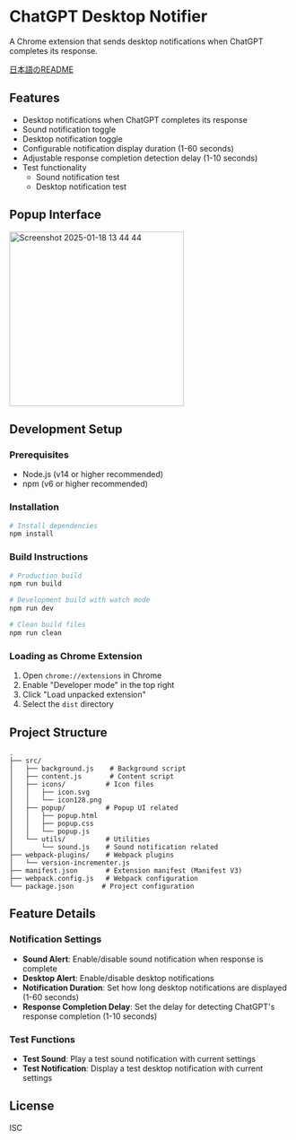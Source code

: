# ChatGPT Desktop Notifier

A Chrome extension that sends desktop notifications when ChatGPT completes its response.

[日本語のREADME](./README.ja.md)

## Features

- Desktop notifications when ChatGPT completes its response
- Sound notification toggle
- Desktop notification toggle
- Configurable notification display duration (1-60 seconds)
- Adjustable response completion detection delay (1-10 seconds)
- Test functionality
  - Sound notification test
  - Desktop notification test

## Popup Interface

<img width="311" alt="Screenshot 2025-01-18 13 44 44" src="https://github.com/user-attachments/assets/ac4dcc2e-6b14-4264-92bf-c8dd7b09e4c8" />

## Development Setup

### Prerequisites

- Node.js (v14 or higher recommended)
- npm (v6 or higher recommended)

### Installation

```bash
# Install dependencies
npm install
```

### Build Instructions

```bash
# Production build
npm run build

# Development build with watch mode
npm run dev

# Clean build files
npm run clean
```

### Loading as Chrome Extension

1. Open `chrome://extensions` in Chrome
2. Enable "Developer mode" in the top right
3. Click "Load unpacked extension"
4. Select the `dist` directory

## Project Structure

```
.
├── src/
│   ├── background.js    # Background script
│   ├── content.js       # Content script
│   ├── icons/          # Icon files
│   │   ├── icon.svg
│   │   └── icon128.png
│   ├── popup/          # Popup UI related
│   │   ├── popup.html
│   │   ├── popup.css
│   │   └── popup.js
│   └── utils/          # Utilities
│       └── sound.js    # Sound notification related
├── webpack-plugins/    # Webpack plugins
│   └── version-incrementer.js
├── manifest.json       # Extension manifest (Manifest V3)
├── webpack.config.js   # Webpack configuration
└── package.json       # Project configuration
```

## Feature Details

### Notification Settings

- **Sound Alert**: Enable/disable sound notification when response is complete
- **Desktop Alert**: Enable/disable desktop notifications
- **Notification Duration**: Set how long desktop notifications are displayed (1-60 seconds)
- **Response Completion Delay**: Set the delay for detecting ChatGPT's response completion (1-10 seconds)

### Test Functions

- **Test Sound**: Play a test sound notification with current settings
- **Test Notification**: Display a test desktop notification with current settings

## License

ISC
